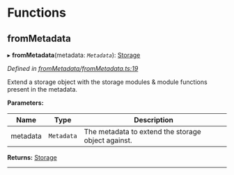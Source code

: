 

# Functions

<a id="frommetadata"></a>

##  fromMetadata

▸ **fromMetadata**(metadata: *`Metadata`*): [Storage](../interfaces/_types_.storage.md)

*Defined in [fromMetadata/fromMetadata.ts:19](https://github.com/polkadot-js/api/blob/a037cab/packages/type-storage/src/fromMetadata/fromMetadata.ts#L19)*

Extend a storage object with the storage modules & module functions present in the metadata.

**Parameters:**

| Name | Type | Description |
| ------ | ------ | ------ |
| metadata | `Metadata` |  The metadata to extend the storage object against. |

**Returns:** [Storage](../interfaces/_types_.storage.md)

___

